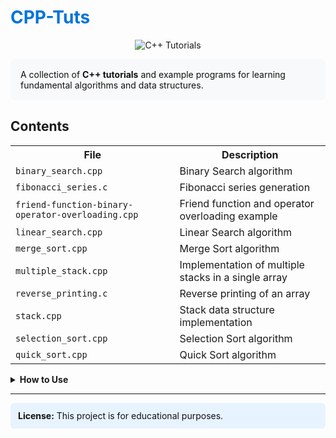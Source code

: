 # <span style="color:#0074D9;">CPP-Tuts</span>

<p align="center">
  <img src="https://img.shields.io/badge/C%2B%2B-Tutorials-blue" alt="C++ Tutorials" />
</p>

<div style="background:#f8f9fa; border-radius:8px; padding:16px; color:#111;">
A collection of <b>C++ tutorials</b> and example programs for learning fundamental algorithms and data structures.
</div>

## <span style="color:#00000;">Contents</span>

<table>
  <tr><th>File</th><th>Description</th></tr>
  <tr><td><code>binary_search.cpp</code></td><td>Binary Search algorithm</td></tr>
  <tr><td><code>fibonacci_series.c</code></td><td>Fibonacci series generation</td></tr>
  <tr><td><code>friend-function-binary-operator-overloading.cpp</code></td><td>Friend function and operator overloading example</td></tr>
  <tr><td><code>linear_search.cpp</code></td><td>Linear Search algorithm</td></tr>
  <tr><td><code>merge_sort.cpp</code></td><td>Merge Sort algorithm</td></tr>
  <tr><td><code>multiple_stack.cpp</code></td><td>Implementation of multiple stacks in a single array</td></tr>
  <tr><td><code>reverse_printing.c</code></td><td>Reverse printing of an array</td></tr>
  <tr><td><code>stack.cpp</code></td><td>Stack data structure implementation</td></tr>
  <tr><td><code>selection_sort.cpp</code></td><td>Selection Sort algorithm</td></tr>
  <tr><td><code>quick_sort.cpp</code></td><td>Quick Sort algorithm</td></tr>
</table>

<details>
  <summary><b>How to Use</b></summary>
  <ol>
    <li>Open any <code>.cpp</code> or <code>.c</code> file in your favorite C++ IDE or editor.</li>
    <li>Compile using a C++ compiler (e.g., <code>g++ filename.cpp -o output.exe</code>).</li>
    <li>Run the executable to see the output and learn how each algorithm works.</li>
  </ol>
</details>

<hr/>

<p style="background:#e7f3ff; border-radius:6px; padding:12px; color:#111;">
  <b>License:</b> This project is for educational purposes.
</p>
